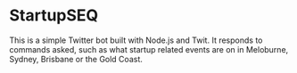 # StartupSEQ
This is a simple Twitter bot built with Node.js and Twit.
It responds to commands asked, such as what startup related events are on in Meloburne, Sydney, Brisbane or the Gold Coast.

